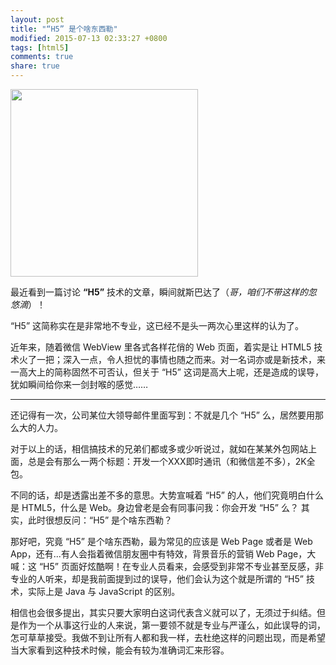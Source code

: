 ```yaml
---
layout: post
title: "“H5” 是个啥东西勒"
modified: 2015-07-13 02:33:27 +0800
tags: [html5]
comments: true
share: true
---
```


<img src="{{ site.url }}/images/duang.jpg"
width="300px" class="pull-right">

最近看到一篇讨论 **“H5”** 技术的文章，瞬间就斯巴达了（*哥，咱们不带这样的忽悠滴*）！

“H5” 这简称实在是非常地不专业，这已经不是头一两次心里这样的认为了。

近年来，随着微信 WebView 里各式各样花俏的 Web 页面，着实是让 HTML5 技术火了一把；深入一点，令人担忧的事情也随之而来。对一名词亦或是新技术，来一高大上的简称固然不可否认，但关于 “H5” 这词是高大上呢，还是造成的误导，犹如瞬间给你来一剑封喉的感觉……

----
还记得有一次，公司某位大领导邮件里面写到：不就是几个 “H5” 么，居然要用那么大的人力。

对于以上的话，相信搞技术的兄弟们都或多或少听说过，就如在某某外包网站上面，总是会有那么一两个标题：开发一个XXX即时通讯（和微信差不多），2K全包。

不同的话，却是透露出差不多的意思。大势宣喊着 “H5” 的人，他们究竟明白什么是 HTML5，什么是 Web。身边曾老是会有同事问我：你会开发 “H5” 么？ 其实，此时很想反问：“H5” 是个啥东西勒？

那好吧，究竟 “H5” 是个啥东西勒，最为常见的应该是 Web Page 或者是 Web App，还有...有人会指着微信朋友圈中有特效，背景音乐的营销 Web Page，大喊：这 “H5” 页面好炫酷啊！在专业人员看来，会感受到非常不专业甚至反感，非专业的人听来，却是我前面提到过的误导，他们会认为这个就是所谓的 “H5” 技术，实际上是 Java 与 JavaScript 的区别。

相信也会很多提出，其实只要大家明白这词代表含义就可以了，无须过于纠结。但是作为一个从事这行业的人来说，第一要领不就是专业与严谨么，如此误导的词，怎可草草接受。我做不到让所有人都和我一样，去杜绝这样的问题出现，而是希望当大家看到这种技术时候，能会有较为准确词汇来形容。
